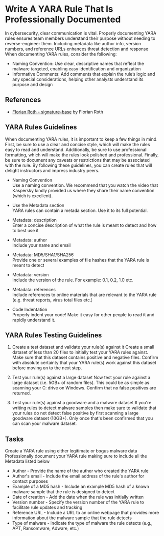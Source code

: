 # Write A YARA Rule That Is Professionally Documented
In cybersecurity, clear communication is vital. Properly documenting YARA rules ensures team members understand their purpose without needing to reverse-engineer them. Including metadata like author info, version numbers, and reference URLs enhances threat detection and response
<br/>
When documenting YARA rules, consider the following:
- Naming Convention: Use clear, descriptive names that reflect the malware targeted, enabling easy identification and organization
- Informative Comments: Add comments that explain the rule’s logic and any special considerations, helping other analysts understand its purpose and design

## References
- [Florian Roth - signature-base](https://github.com/Neo23x0/signature-base/tree/master/yara) by Florian Roth


## YARA Rules Guidelines
When documenting YARA rules, it is important to keep a few things in mind. First, be sure to use a clear and concise style, which will make the rules easy to read and understand. Additionally, be sure to use professional formatting, which will make the rules look polished and professional. Finally, be sure to document any caveats or restrictions that may be associated with the rule. By following these guidelines, you can create rules that will delight instructors and impress industry peers.

- Naming Convention <br/>
Use a naming convention. We recommend that you watch the video that Kaspersky kindly provided us where they share their name convention (which is excellent).

- Use the Metadata section <br/>
YARA rules can contain a metada section. Use it to its full potential.

- Metadata: description <br/>
Enter a concise description of what the rule is meant to detect and how to best use it

- Metadata: author <br/>
Include your name and email

- Metadata: MD5/SHA1/SHA256 <br/>
Provide one or several examples of file hashes that the YARA rule is meant to detect

- Metadata: version <br/>
Include the version of the rule. For example: 0.1, 0.2, 1.0 etc.

- Metadata: references <br/>
Include references to online materials that are relevant to the YARA rule (e.g. threat reports, virus total files etc.)

- Code Indentation <br/>
Properly indent your code! Make it easy for other people to read it and rapidly understand it.


## YARA Rules Testing Guidelines
1. Create a test dataset and validate your rule(s) against it
Create a small dataset of less than 20 files to initially test your YARA rules against. Make sure that this dataset contains positive and negative files. Confirm with absolute certainty that your YARA rule(s) work against this dataset before moving on to the next step.

2. Test your rule(s) against a large dataset
Now test your rule against a large dataset (i.e. 5GB+ of random files). This could be as simple as scanning your C: drive on Windows. Confirm that no false positives are returned.

3. Test your rule(s) against a goodware and a malware dataset
If you're writing rules to detect malware samples then make sure to validate that your rules do not detect false positive by first scanning a large goodware dataset (10GB+). Only once that's been confirmed that you can scan your malware dataset.


## Tasks
Create a YARA rule using either legitimate or bogus malware data
Professionally document your YARA rule making sure to include all the Metadata listed below
- Author - Provide the name of the author who created the YARA rule
- Author's email - Include the email address of the rule's author for contact purposes
- Example of a MD5 hash - Include an example MD5 hash of a known malware sample that the rule is designed to detect
- Date of creation - Add the date when the rule was initially written
- Version number - Specify the version number of the YARA rule to facilitate rule updates and tracking
- Reference URL - Include a URL to an online webpage that provides more information about the malware sample that the rule detects
- Type of malware - Indicate the type of malware the rule detects (e.g., APT, Ransomware, Adware, etc.)

